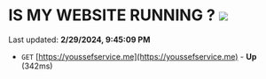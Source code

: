 # IS MY WEBSITE RUNNING ? [![](https://img.shields.io/static/v1?label=Sponsor&message=%E2%9D%A4&logo=GitHub&color=%23fe8e86)](https://github.com/sponsors/<username>)

Last updated: **2/29/2024, 9:45:09 PM**

- `GET` [https://youssefservice.me](https://youssefservice.me) - **Up** (342ms)
